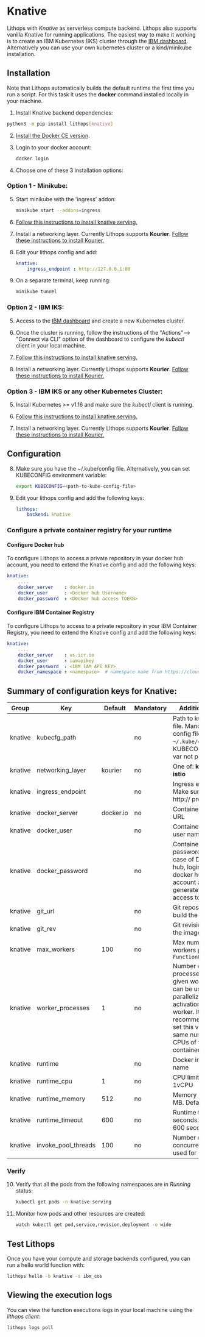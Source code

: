 # Knative

Lithops with *Knative* as serverless compute backend. Lithops also supports vanilla Knative for running applications. The easiest way to make it working is to create an IBM Kubernetes (IKS) cluster through the [IBM dashboard](https://cloud.ibm.com/kubernetes/landing). Alternatively you can use your own kubernetes cluster or a kind/minikube installation.

## Installation

Note that Lithops automatically builds the default runtime the first time you run a script. For this task it uses the **docker** command installed locally in your machine.

1. Install Knative backend dependencies:

```bash
python3 -m pip install lithops[knative]
```

2. [Install the Docker CE version](https://docs.docker.com/get-docker/).

3. Login to your docker account:
   ```bash
   docker login
   ```

4. Choose one of these 3 installation options:

### Option 1 - Minikube:

5. Start minikube with the 'ingress' addon:
   ```bash
   minikube start --addons=ingress
   ```

6. [Follow this instructions to install knative serving.](https://knative.dev/docs/install/yaml-install/serving/install-serving-with-yaml/)

7. Install a networking layer. Currently Lithops supports **Kourier**. [Follow these instructions to install Kourier.](https://knative.dev/docs/install/yaml-install/serving/install-serving-with-yaml/#install-a-networking-layer)

8. Edit your lithops config and add:
    ```yaml
    knative:
        ingress_endpoint : http://127.0.0.1:80
    ```

9. On a separate terminal, keep running:
   ```bash
   minikube tunnel
   ```

### Option 2 - IBM IKS:

5. Access to the [IBM dashboard](https://cloud.ibm.com/kubernetes/landing) and create a new Kubernetes cluster.

6. Once the cluster is running, follow the instructions of the "Actions"--> "Connect via CLI" option of the dashboard to configure the *kubectl* client in your local machine. 

7. [Follow this instructions to install knative serving.](https://knative.dev/docs/install/yaml-install/serving/install-serving-with-yaml/)

8. Install a networking layer. Currently Lithops supports **Kourier**. [Follow these instructions to install Kourier.](https://knative.dev/docs/install/yaml-install/serving/install-serving-with-yaml/#install-a-networking-layer)


### Option 3 - IBM IKS or any other Kubernetes Cluster:

5. Install Kubernetes >= v1.16 and make sure the *kubectl* client is running.

6. [Follow this instructions to install knative serving.](https://knative.dev/docs/install/yaml-install/serving/install-serving-with-yaml/)

7. Install a networking layer. Currently Lithops supports **Kourier**. [Follow these instructions to install Kourier.](https://knative.dev/docs/install/yaml-install/serving/install-serving-with-yaml/#install-a-networking-layer)


## Configuration

8. Make sure you have the ~/.kube/config file. Alternatively, you can set KUBECONFIG environment variable:
   ```bash
   export KUBECONFIG=<path-to-kube-config-file>
   ```

9. Edit your lithops config and add the following keys:
    ```yaml
    lithops:
        backend: knative
    ```

### Configure a private container registry for your runtime

#### Configure Docker hub
To configure Lithops to access a private repository in your docker hub account, you need to extend the Knative config and add the following keys:

```yaml
knative:
    ....
    docker_server    : docker.io
    docker_user      : <Docker hub Username>
    docker_password  : <DOcker hub access TOEKN>
```

#### Configure IBM Container Registry
To configure Lithops to access to a private repository in your IBM Container Registry, you need to extend the Knative config and add the following keys:

```yaml
knative:
    ....
    docker_server    : us.icr.io
    docker_user      : iamapikey
    docker_password  : <IBM IAM API KEY>
    docker_namespace : <namespace>  # namespace name from https://cloud.ibm.com/registry/namespaces
```

## Summary of configuration keys for Knative:

|Group|Key|Default|Mandatory|Additional info|
|---|---|---|---|---|
|knative | kubecfg_path | |no | Path to kubecfg file. Mandatory if config file not in `~/.kube/config` or KUBECONFIG env var not present|
|knative | networking_layer | kourier |no | One of: **kourier** or **istio**  |
|knative | ingress_endpoint | |no | Ingress endpoint. Make sure to use http:// prefix |
|knative | docker_server | docker.io |no | Container registry URL |
|knative | docker_user | |no | Container registry user name |
|knative | docker_password | |no | Container registry password/token. In case of Docker hub, login to your docker hub account and generate a new access token [here](https://hub.docker.com/settings/security)|
|knative | git_url | |no | Git repository to build the image |
|knative | git_rev | |no | Git revision to build the image |
|knative | max_workers | 100 | no | Max number of workers per `FunctionExecutor()`|
|knative | worker_processes | 1 | no | Number of Lithops processes within a given worker. This can be used to parallelize function activations within a worker. It is recommendable to set this value to the same number of CPUs of the container. |
|knative | runtime |  |no | Docker image name|
|knative | runtime_cpu | 1 |no | CPU limit. Default 1vCPU |
|knative | runtime_memory | 512 |no | Memory limit in MB. Default 512 |
|knative | runtime_timeout | 600 |no | Runtime timeout in seconds. Default 600 seconds |
|knative | invoke_pool_threads | 100 |no | Number of concurrent threads used for invocation |

### Verify

10. Verify that all the pods from the following namespaces are in *Running* status: 
    ```bash
    kubectl get pods -n knative-serving
    ```

11. Monitor how pods and other resources are created:
    ```bash
    watch kubectl get pod,service,revision,deployment -o wide
    ```

## Test Lithops

Once you have your compute and storage backends configured, you can run a hello world function with:

```bash
lithops hello -b knative -s ibm_cos
```

## Viewing the execution logs

You can view the function executions logs in your local machine using the *lithops client*:

```bash
lithops logs poll
```